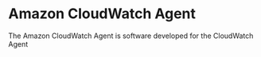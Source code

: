 # Amazon CloudWatch Agent
The Amazon CloudWatch Agent is software developed for the CloudWatch Agent

